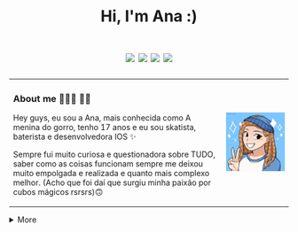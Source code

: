 <h1 align="center">Hi, I'm Ana :)</h1>

   <h1 align="center"> <a href="https://instagram.com/ameninadogorro" target="_blank"><img src="https://img.shields.io/badge/-Instagram-%23E4405F?style=for-the-badge&logo=instagram&logoColor=white" target="_blank"></a>
  <a href = "mailto:ameninadogorro@gmail.com"><img src="https://img.shields.io/badge/-Gmail-%23333?style=for-the-badge&logo=gmail&logoColor=white" target="_blank"></a>
  <a href="https://www.linkedin.com/in/ana-guimaraes-/" target="_blank"><img src="https://img.shields.io/badge/-LinkedIn-%230077B5?style=for-the-badge&logo=linkedin&logoColor=white" target="_blank"></a> 
   <a href="https://www.youtube.com/in/ameninadogorro-/" target="_blank"><img src="https://img.shields.io/badge/YouTube-FF0000?style=for-the-badge&logo=youtube&logoColor=white"></a> </h1>
<div>

###
<table border="0">
  <tr>
    <td>
    <h3> About me 👩🏼‍💻 🏳️‍🌈 </h3>
<p> Hey guys, eu sou a Ana, mais conhecida como A menina do gorro, tenho 17 anos e eu sou skatista, baterista e desenvolvedora IOS ✨</p> 
<p>Sempre fui muito curiosa e questionadora sobre TUDO, saber como as coisas funcionam sempre me deixou muito empolgada e realizada e quanto mais complexo melhor. (Acho que foi daí que surgiu minha paixão por cubos mágicos rsrsrs)🙃</p>
    </td>
    <td>
    <img src="94097_VodTdEZn.png">
    </td>
  </tr>
</table>

<details>
  <summary> More </summary>
lio is a work in progress coming soon!

| :) | :) |
|----|----|
| <p>&nbsp;<img align="center" src="https://github-readme-stats.vercel.app/api?username=ameninadogorro&show_icons=true&locale=en&count_private=true" alt="ameninadogorro" /></p> | <p><img align="center" src="https://github-readme-streak-stats.herokuapp.com/?user=ameninadogorro&" alt="ameninadogorro" /></p> |
</details>
<br/>
